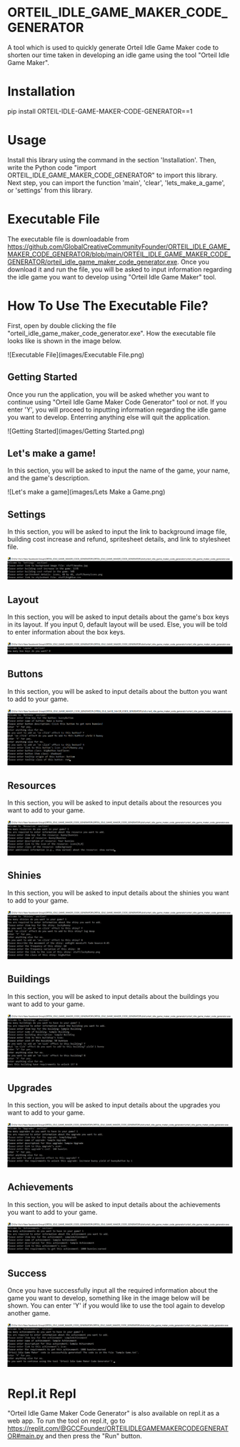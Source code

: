 # ORTEIL_IDLE_GAME_MAKER_CODE_GENERATOR

A tool which is used to quickly generate 
Orteil Idle Game Maker code to shorten 
our time taken in developing an idle game 
using the tool "Orteil Idle Game Maker".

# Installation

pip install ORTEIL-IDLE-GAME-MAKER-CODE-GENERATOR==1

# Usage

Install this library using the command in the section 'Installation'. 
Then, write the Python code 
"import ORTEIL_IDLE_GAME_MAKER_CODE_GENERATOR" to import this 
library. Next step, you can import the function 'main', 'clear',
'lets_make_a_game', or 'settings' from this library.

# Executable File

The executable file is downloadable from 
https://github.com/GlobalCreativeCommunityFounder/ORTEIL_IDLE_GAME_MAKER_CODE_GENERATOR/blob/main/ORTEIL_IDLE_GAME_MAKER_CODE_GENERATOR/orteil_idle_game_maker_code_generator.exe.
Once you download it and run the file, you will be asked to input 
information regarding the idle game you want to develop using 
"Orteil Idle Game Maker" tool.

# How To Use The Executable File?

First, open by double clicking the file "orteil_idle_game_maker_code_generator.exe". How the
executable file looks like is shown in the image below.

![Executable File](images/Executable File.png)

## Getting Started

Once you run the application, you will be asked whether you 
want to continue using "Orteil Idle Game Maker Code Generator"
tool or not. If you enter 'Y', you will proceed to inputting 
information regarding the idle game you want to develop. Enterring 
anything else will quit the application.

![Getting Started](images/Getting Started.png)

## Let's make a game!

In this section, you will be asked to input the name of the game,
your name, and the game's description.

![Let's make a game](images/Lets Make a Game.png)

## Settings

In this section, you will be asked to input the link to background image file,
building cost increase and refund, spritesheet details, and 
link to stylesheet file.

![Settings](images/Settings.png)

## Layout

In this section, you will be asked to input details about the game's box keys
in its layout. If you input 0, default layout will be used. Else, you will be told
to enter information about the box keys.

![Layout](images/Layout.png)

## Buttons

In this section, you will be asked to input details about the button you want to add 
to your game.

![Buttons](images/Buttons.png)

## Resources

In this section, you will be asked to input details about the resources you want to add 
to your game.

![Resources](images/Resources.png)

## Shinies

In this section, you will be asked to input details about the shinies you want to add 
to your game.

![Shinies](images/Shinies.png)

## Buildings

In this section, you will be asked to input details about the buildings you want to add 
to your game.

![Buildings](images/Buildings.png)

## Upgrades

In this section, you will be asked to input details about the upgrades you want to add 
to your game.

![Upgrades](images/Upgrades.png)

## Achievements

In this section, you will be asked to input details about the achievements you want to add 
to your game.

![Achievements](images/Achievements.png)

## Success

Once you have successfully input all the required information about the game you want to develop, 
something like in the image below will be shown. You can enter 'Y' if you would like to use the tool 
again to develop another game.

![Success](images/Success.png)

# Repl.it Repl

"Orteil Idle Game Maker Code Generator" is also available on
repl.it as a web app. To run the tool on repl.it, go to 
https://replit.com/@GCCFounder/ORTEILIDLEGAMEMAKERCODEGENERATOR#main.py
and then press the "Run" button.